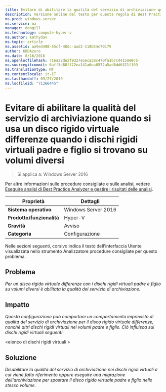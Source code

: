 ```yaml
---
title: Evitare di abilitare la qualità del servizio di archiviazione quando si usa un disco rigido virtuale differenze quando i dischi rigidi virtuali padre e figlio si trovano su volumi diversi
description: Versione online del testo per questa regola di Best Practices Analyzer.
ms.prod: windows-server
ms.service: na
manager: dongill
ms.technology: compute-hyper-v
ms.author: kathydav
ms.topic: article
ms.assetid: aa9ed408-65cf-40dc-aad2-118b54c70179
author: KBDAzure
ms.date: 8/16/2016
ms.openlocfilehash: 716a32de2f9327e5eca38c470fa1b7c44150e9cb
ms.sourcegitcommit: 6aff3d88ff22ea141a6ea6572a5ad8dd6321f199
ms.translationtype: MT
ms.contentlocale: it-IT
ms.lasthandoff: 09/27/2019
ms.locfileid: "71366445"
---
```

# <a name="avoid-enabling-storage-quality-of-service-when-using-a-differencing-virtual-hard-disk-when-the-parent-and-child-virtual-hard-disks-are-on-different-volumes"></a>Evitare di abilitare la qualità del servizio di archiviazione quando si usa un disco rigido virtuale differenze quando i dischi rigidi virtuali padre e figlio si trovano su volumi diversi

>Si applica a: Windows Server 2016

Per altre informazioni sulle procedure consigliate e sulle analisi, vedere [Eseguire analisi di Best Practice Analyzer e gestire i risultati delle analisi](https://go.microsoft.com/fwlink/p/?LinkID=223177).  
  
|Proprietà|Dettagli|  
|-|-|  
|**Sistema operativo**|Windows Server 2016|  
|**Prodotto/funzionalità**|Hyper-V|  
|**Gravità**|Avviso|  
|**Categoria**|Configurazione|  
  
Nelle sezioni seguenti, corsivo indica il testo dell'interfaccia Utente visualizzata nello strumento Analizzatore procedure consigliate per questo problema.
  
## <a name="issue"></a>**Problema**  
*Per un disco rigido virtuale differenze con i dischi rigidi virtuali padre e figlio su volumi diversi è abilitata la qualità del servizio di archiviazione.*  
  
## <a name="impact"></a>**Impatto**  
*Questa configurazione può comportare un comportamento imprevisto di qualità del servizio di archiviazione per il disco rigido virtuale differenze, nonché altri dischi rigidi virtuali nei volumi padre e figlio. Ciò influisca sui dischi rigidi virtuali seguenti:*  
  
\<elenco di dischi rigidi virtuali >  
  
## <a name="resolution"></a>**Soluzione**  
*Disabilitare la qualità del servizio di archiviazione nei dischi rigidi virtuali a cui viene fatto riferimento oppure eseguire una migrazione dell'archiviazione per spostare il disco rigido virtuale padre e figlio nello stesso volume.*  
  


